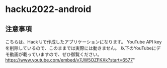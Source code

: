 # hacku2022-android
## 注意事項
こちらは、Hack Uで作成したアプリケーションになります。
YouTube API keyを削除しているので、このままでは実際には動きません。
以下のYouTubeにデモ動画が載っていますので、ぜひ御覧ください。
https://www.youtube.com/embed/v7JW5OZFKXk?start=6577"
